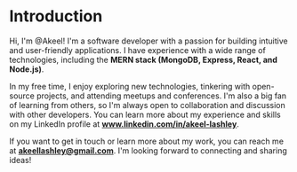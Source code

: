 # Introduction

Hi, I'm @Akeel! I'm a software developer with a passion for building intuitive and user-friendly applications. I have experience with a wide range of technologies, including the **MERN stack (MongoDB, Express, React, and Node.js)**.

In my free time, I enjoy exploring new technologies, tinkering with open-source projects, and attending meetups and conferences. I'm also a big fan of learning from others, so I'm always open to collaboration and discussion with other developers. You can learn more about my experience and skills on my LinkedIn profile at **www.linkedin.com/in/akeel-lashley**.

If you want to get in touch or learn more about my work, you can reach me at **akeellashley@gmail.com**. I'm looking forward to connecting and sharing ideas!
